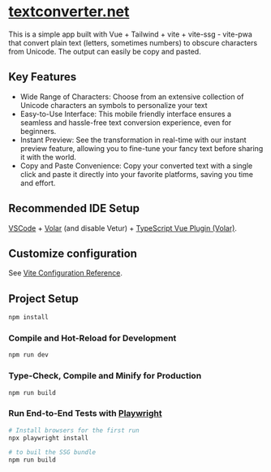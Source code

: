 # [textconverter.net](https://www.textconverter.net)

This is a simple app built with Vue + Tailwind + vite + vite-ssg - vite-pwa that convert plain text (letters, sometimes numbers) to obscure characters from Unicode. The output can easily be copy and pasted.

## Key Features
* Wide Range of Characters: Choose from an extensive collection of Unicode characters an symbols to personalize your text
* Easy-to-Use Interface: This mobile friendly interface ensures a seamless and hassle-free text conversion experience, even for beginners.
* Instant Preview: See the transformation in real-time with our instant preview feature, allowing you to fine-tune your fancy text before sharing it with the world.
* Copy and Paste Convenience: Copy your converted text with a single click and paste it directly into your favorite platforms, saving you time and effort.

## Recommended IDE Setup

[VSCode](https://code.visualstudio.com/) + [Volar](https://marketplace.visualstudio.com/items?itemName=Vue.volar) (and disable Vetur) + [TypeScript Vue Plugin (Volar)](https://marketplace.visualstudio.com/items?itemName=Vue.vscode-typescript-vue-plugin).


## Customize configuration

See [Vite Configuration Reference](https://vitejs.dev/config/).

## Project Setup

```sh
npm install
```

### Compile and Hot-Reload for Development

```sh
npm run dev
```

### Type-Check, Compile and Minify for Production

```sh
npm run build
```

### Run End-to-End Tests with [Playwright](https://playwright.dev)

```sh
# Install browsers for the first run
npx playwright install

# to buil the SSG bundle
npm run build
